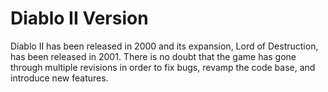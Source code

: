 # Diablo II Version

Diablo II has been released in 2000 and its expansion, Lord of Destruction, has been released in 2001. There is no doubt that the game has gone through multiple revisions in order to fix bugs, revamp the code base, and introduce new features.
